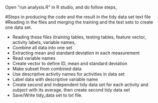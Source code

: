 Open "run analysis.R" in R studio, and do follow steps,

#Steps in producing the code and the result in the tidy data set text file #Reading in the files and merging the training and the test sets to create one data set. 
- Reading these files (training tables, testing tables, feature vector, activity labels, variable names, 
- Combine all data into one set
- Extracting mean and standard deviation in each measurement
- Read variable names 
- Create vector to define ID, mean and standard deviation 
- Make subset from combined data
- Use descriptive activity names for activities in data set
- Label data with descriptive variable name
- Create second and independent tidy data set for each activity and subject with its average, then create second tidy data set 
- Save/Write tidy_data set to txt file.
